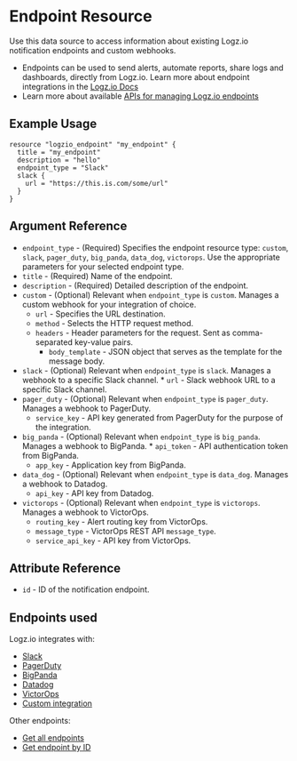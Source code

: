 # Endpoint Resource

Use this data source to access information about existing Logz.io notification endpoints and custom webhooks.

* Endpoints can be used to send alerts, automate reports, share logs and dashboards, directly from Logz.io. Learn more about endpoint integrations in the [Logz.io Docs](https://docs.logz.io/user-guide/integrations/endpoints.html)
* Learn more about available [APIs for managing Logz.io endpoints](https://docs.logz.io/api/#tag/Manage-notification-endpoints)

## Example Usage

```hcl
resource "logzio_endpoint" "my_endpoint" {
  title = "my_endpoint"
  description = "hello"
  endpoint_type = "Slack"
  slack {
    url = "https://this.is.com/some/url"
  }
}
```




## Argument Reference

* `endpoint_type` - (Required) Specifies the endpoint resource type: `custom`, `slack`, `pager_duty`, `big_panda`, `data_dog`, `victorops`. Use the appropriate parameters for your selected endpoint type.
* `title` - (Required) Name of the endpoint.
* `description` - (Required) Detailed description of the endpoint.
* `custom` - (Optional) Relevant when `endpoint_type` is `custom`. Manages a custom webhook for your integration of choice.
  * `url` - Specifies the URL destination.
  * `method` - Selects the HTTP request method.
  * `headers` - Header parameters for the request. Sent as comma-separated key-value pairs.
	* `body_template` - JSON object that serves as the template for the message body.
* `slack` - (Optional) Relevant when `endpoint_type` is `slack`. Manages a webhook to a specific Slack channel.
	  * `url` - Slack webhook URL to a specific Slack channel.
* `pager_duty` - (Optional) Relevant when `endpoint_type` is `pager_duty`. Manages a webhook to PagerDuty.
	* `service_key` - API key generated from PagerDuty for the purpose of the integration.
* `big_panda` - (Optional) Relevant when `endpoint_type` is `big_panda`. Manages a webhook to BigPanda.
	  * `api_token` - API authentication token from BigPanda.
  	* `app_key` - Application key from BigPanda.
* `data_dog` - (Optional) Relevant when `endpoint_type` is `data_dog`. Manages a webhook to Datadog.
  	* `api_key` - API key from Datadog.
* `victorops` - (Optional) Relevant when `endpoint_type` is `victorops`. Manages a webhook to VictorOps.
  * `routing_key` - Alert routing key from VictorOps.
  * `message_type` - VictorOps REST API `message_type`.
  * `service_api_key` - API key from VictorOps.


## Attribute Reference

* `id` - ID of the notification endpoint.


## Endpoints used

Logz.io integrates with:
* [Slack](https://docs.logz.io/api/#operation/updateSlack)
* [PagerDuty](https://docs.logz.io/api/#operation/updatePagerDuty)
* [BigPanda](https://docs.logz.io/api/#operation/updateBigPanda)
* [Datadog](https://docs.logz.io/api/#operation/updateDataDog)
* [VictorOps](https://docs.logz.io/api/#operation/updateVictorops)
* [Custom integration](https://docs.logz.io/api/#operation/updateCustom)

Other endpoints:
* [Get all endpoints](https://docs.logz.io/api/#operation/getAllEndpoints)
* [Get endpoint by ID](https://docs.logz.io/api/#operation/getEndpointById)